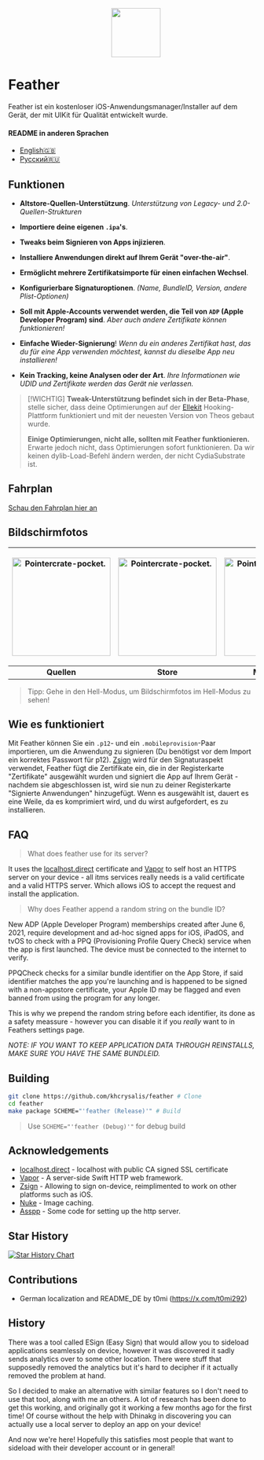 <div align="center">
    <img width="100" height="100" src="Images/512@2x.png" style="margin-right: -15px;">
</div>
<h1>Feather</h1>
<p>
    Feather ist ein kostenloser iOS-Anwendungsmanager/Installer auf dem Gerät, der mit UIKit für Qualität entwickelt wurde.
</p>

#### README in anderen Sprachen
- [English🇬🇧](https://github.com/khcrysalis/Feather/blob/main/README.md)
- [Русский🇷🇺](https://github.com/khcrysalis/Feather/blob/main/README_ru.md)




## Funktionen
- **Altstore-Quellen-Unterstützung**. *Unterstützung von Legacy- und 2.0-Quellen-Strukturen*

- **Importiere deine eigenen `.ipa`'s**.
- **Tweaks beim Signieren von Apps injizieren**.
- **Installiere Anwendungen direkt auf Ihrem Gerät "over-the-air"**.
- **Ermöglicht mehrere Zertifikatsimporte für einen einfachen Wechsel**.
- **Konfigurierbare Signaturoptionen**. *(Name, BundleID, Version, andere Plist-Optionen)*
- **Soll mit Apple-Accounts verwendet werden, die Teil von `ADP` (Apple Developer Program) sind**. *Aber auch andere Zertifikate können funktionieren!*
- **Einfache Wieder-Signierung**! *Wenn du ein anderes Zertifikat hast, das du für eine App verwenden möchtest, kannst du dieselbe App neu installieren!*
- **Kein Tracking, keine Analysen oder der Art**. *Ihre Informationen wie UDID und Zertifikate werden das Gerät nie verlassen.*

> [!WICHTIG]
> **Tweak-Unterstützung befindet sich in der Beta-Phase**, stelle sicher, dass deine Optimierungen auf der [Ellekit](https://theapplewiki.com/wiki/ElleKit) Hooking-Plattform funktioniert und mit der neuesten Version von Theos gebaut wurde.
> 
> **Einige Optimierungen, nicht alle, sollten mit Feather funktionieren.** Erwarte jedoch nicht, dass Optimierungen sofort funktionieren. Da wir keinen dylib-Load-Befehl ändern werden, der nicht CydiaSubstrate ist.

## Fahrplan

[Schau den Fahrplan hier an](https://github.com/khcrysalis/Feather/issues/26)

## Bildschirmfotos

| <p align="center"><picture><source media="(prefers-color-scheme: dark)" srcset="Images/Repos.png"><source media="(prefers-color-scheme: light)" srcset="Images/Repos_L.png"><img alt="Pointercrate-pocket." src="Images/Repos_L.png" width="200"></picture></p> | <p align="center"><picture><source media="(prefers-color-scheme: dark)" srcset="Images/Store.png"><source media="(prefers-color-scheme: light)" srcset="Images/Store_L.png"><img alt="Pointercrate-pocket." src="Images/Store_L.png" width="200"></picture></p> | <p align="center"><picture><source media="(prefers-color-scheme: dark)" srcset="Images/Library.png"><source media="(prefers-color-scheme: light)" srcset="Images/Library_L.png"><img alt="Pointercrate-pocket." src="Images/Library_L.png" width="200"></picture></p> | <p align="center"><picture><source media="(prefers-color-scheme: dark)" srcset="Images/Sign.png"><source media="(prefers-color-scheme: light)" srcset="Images/Sign_L.png"><img alt="Pointercrate-pocket." src="Images/Sign_L.png" width="200"></picture></p> |
|:--:|:--:|:--:|:--:|
| **Quellen** | **Store** | **Mediathek** | **Signierung** |
> Tipp: Gehe in den Hell-Modus, um Bildschirmfotos im Hell-Modus zu sehen!

## Wie es funktioniert

Mit Feather können Sie ein `.p12`- und ein `.mobileprovision`-Paar importieren, um die Anwendung zu signieren (Du benötigst vor dem Import ein korrektes Passwort für p12). [Zsign](https://github.com/zhlynn/zsign) wird für den Signaturaspekt verwendet, Feather fügt die Zertifikate ein, die in der Registerkarte "Zertifikate" ausgewählt wurden und signiert die App auf Ihrem Gerät - nachdem sie abgeschlossen ist, wird sie nun zu deiner Registerkarte "Signierte Anwendungen" hinzugefügt. Wenn es ausgewählt ist, dauert es eine Weile, da es komprimiert wird, und du wirst aufgefordert, es zu installieren.

## FAQ

> What does feather use for its server?

It uses the [localhost.direct](https://github.com/Upinel/localhost.direct) certificate and [Vapor](https://github.com/vapor/vapor) to self host an HTTPS server on your device - all itms services really needs is a valid certificate and a valid HTTPS server. Which allows iOS to accept the request and install the application.

> Why does Feather append a random string on the bundle ID?

New ADP (Apple Developer Program) memberships created after June 6, 2021, require development and ad-hoc signed apps for iOS, iPadOS, and tvOS to check with a PPQ (Provisioning Profile Query Check) service when the app is first launched. The device must be connected to the internet to verify.

PPQCheck checks for a similar bundle identifier on the App Store, if said identifier matches the app you're launching and is happened to be signed with a non-appstore certificate, your Apple ID may be flagged and even banned from using the program for any longer.

This is why we prepend the random string before each identifier, its done as a safety meassure - however you can disable it if you *really* want to in Feathers settings page.

*NOTE: IF YOU WANT TO KEEP APPLICATION DATA THROUGH REINSTALLS, MAKE SURE YOU HAVE THE SAME BUNDLEID.*

## Building

```sh
git clone https://github.com/khcrysalis/feather # Clone
cd feather
make package SCHEME="'feather (Release)'" # Build
```
> Use `SCHEME="'feather (Debug)'"` for debug build

## Acknowledgements

- [localhost.direct](https://github.com/Upinel/localhost.direct) - localhost with public CA signed SSL certificate
- [Vapor](https://github.com/vapor/vapor) - A server-side Swift HTTP web framework.
- [Zsign](https://github.com/zhlynn/zsign) - Allowing to sign on-device, reimplimented to work on other platforms such as iOS.
- [Nuke](https://github.com/kean/Nuke) - Image caching.
- [Asspp](https://github.com/Lakr233/Asspp) - Some code for setting up the http server.

<!-- - [plistserver](https://github.com/QuickSign-Team/plistserver) - Hosted on https://api.palera.in
> NOTE: The original license to plistserver is [GPL](https://github.com/nekohaxx/plistserver/commit/b207a76a9071a695d8b498db029db5d63a954e53), so changing the license is NOT viable as technically it's irrevocable. We are allowed to host it on our own server for use in Feather by technicality.  -->

## Star History

<a href="https://star-history.com/#khcrysalis/feather&Date">
 <picture>
   <source media="(prefers-color-scheme: dark)" srcset="https://api.star-history.com/svg?repos=khcrysalis/feather&type=Date&theme=dark" />
   <source media="(prefers-color-scheme: light)" srcset="https://api.star-history.com/svg?repos=khcrysalis/feather&type=Date" />
   <img alt="Star History Chart" src="https://api.star-history.com/svg?repos=khcrysalis/feather&type=Date" />
 </picture>
</a>

## Contributions

- German localization and README_DE by t0mi (https://x.com/t0mi292)

## History

There was a tool called ESign (Easy Sign) that would allow you to sideload applications seamlessly on device, however it was discovered it sadly sends analytics over to some other location. There were stuff that supposedly removed the analytics but it's hard to decipher if it actually removed the problem at hand.

So I decided to make an alternative with similar features so I don't need to use that tool, along with me an others. A lot of research has been done to get this working, and originally got it working a few months ago for the first time! Of course without the help with Dhinakg in discovering you can actually use a local server to deploy an app on your device!

And now we're here! Hopefully this satisfies most people that want to sideload with their developer account or in general!

